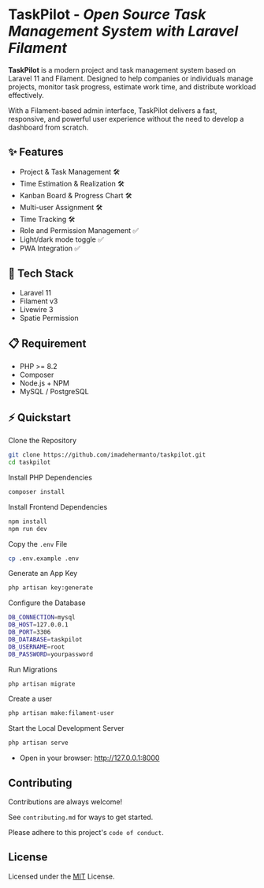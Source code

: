 
# TaskPilot - *Open Source Task Management System with Laravel Filament*



**TaskPilot** is a modern project and task management system based on Laravel 11 and Filament.
Designed to help companies or individuals manage projects, monitor task progress, estimate work time, and distribute workload effectively.

With a Filament-based admin interface, TaskPilot delivers a fast, responsive, and powerful user experience without the need to develop a dashboard from scratch.
## ✨ Features

- Project & Task Management 🛠️
- Time Estimation & Realization 🛠️
- Kanban Board & Progress Chart 🛠️
- Multi-user Assignment 🛠️
- Time Tracking 🛠️
- Role and Permission Management ✅
- Light/dark mode toggle ✅
- PWA Integration ✅


##  🚀 Tech Stack

- Laravel 11
- Filament v3
- Livewire 3
- Spatie Permission


## 📋 Requirement
- PHP >= 8.2
- Composer
- Node.js + NPM
- MySQL / PostgreSQL
## ⚡ Quickstart
Clone the Repository
```bash
git clone https://github.com/imadehermanto/taskpilot.git
cd taskpilot
```

Install PHP Dependencies
```bash
composer install
```

Install Frontend Dependencies
```bash
npm install
npm run dev
```

Copy the `.env` File
```bash
cp .env.example .env
```

Generate an App Key
```bash
php artisan key:generate
```

Configure the Database
```Bash
DB_CONNECTION=mysql
DB_HOST=127.0.0.1
DB_PORT=3306
DB_DATABASE=taskpilot
DB_USERNAME=root
DB_PASSWORD=yourpassword
```

Run Migrations
```Bash
php artisan migrate
```

Create a user
```Bash
php artisan make:filament-user
```

Start the Local Development Server
```Bash
php artisan serve
```
- Open in your browser: http://127.0.0.1:8000



## Contributing

Contributions are always welcome!

See `contributing.md` for ways to get started.

Please adhere to this project's `code of conduct`.


## License
Licensed under the [MIT](https://choosealicense.com/licenses/mit/) License.
